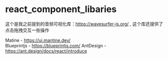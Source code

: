 # react_component_libaries


这个是我之前提到的音频可视化库：https://wavesurfer-js.org/ , 这个库还提供了点击拖拽交互一些操作

Matine - https://ui.mantine.dev/  
Blueprintjs - https://blueprintjs.com/
AntDesign - https://ant.design/docs/react/introduce
